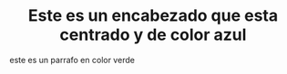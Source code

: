 <DOCTYPE html>
<html>

<head>
     <title>Mi pagina con estilo</title>
</head>
<body>
<h1 style="color;text-align:center">Este es
un encabezado que esta centrado y de color azul</h1
<p style="color:green;text-align:center">este  es 
    un parrafo en color verde<p>

